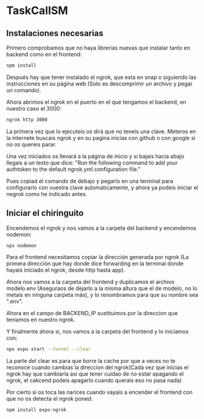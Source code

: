 # TaskCalISM


## Instalaciones necesarias

Primero comprobamos que no haya librerias nuevas que instalar tanto en
backend como en el frontend:

```bash
npm install
```

Después hay que tener instalado el ngrok, que esta en snap o siguiendo las
 instrucciones en su página web (Solo es descomprimir un archivo y pegar un comando).

Ahora abrimos el ngrok en el puerto en el que tengamos el backend, en nuestro caso el 3000:

 ```bash
ngrok http 3000
```

La primera vez que lo ejecuteis os dirá que no teneis una clave. Meteros en la internete buscais ngrok y en su pagina inicias con github o con google si no os quereis parar. 

Una vez iniciados os llevará a la página de inicio y si bajais hacia abajo llegais a un texto que dice: "Run the following command to add your authtoken to the default ngrok.yml configuration file."

Pues copiad el comando de debajo y pegarlo en una terminal para configurarlo con vuestra clave automaticamente, y ahora ya podeis iniciar el negrok como he indicado antes. 

## Iniciar el chiringuito

Encendemos el ngrok y nos vamos a la carpeta del backend y encendemos nodemon:

 ```bash
npx nodemon
```

Para el frontend necesitamos copiar la dirección generada por ngrok (La primera dirección que hay donde dice forwarding en la terminal donde hayais iniciado el ngrok, desde http hasta app).

Ahora nos vamos a la carpeta del frontend y duplicamos el archivo modelo.env (Aseguraos de dejarlo a la misma altura que el de modelo, no lo metais en ninguna carpeta más), y lo renombramos para que su nombre sea ".env".

Ahora en el campo de BACKEND_IP sustituimos por la direccion que teniamos en nuestro ngrok.

Y finalmente ahora si, nos vamos a la carpeta del frontend y lo iniciamos con:


 ```bash
npx expo start --tunnel --clear
```

La parte del clear es para que borre la cache por que a veces no te reconoce cuando cambias la direccion del ngrok(Cada vez que inicias el ngrok hay que cambiarla asi que tener cuidao de no estar apagando el ngrok, el cakcend podeis apagarlo cuando querais eso no pasa nada)

Por cierto si os toca las narices cuando vayais a encender el frontend con que no os detecta el ngrok poned:

 ```bash
npm install expo-ngrok
```
